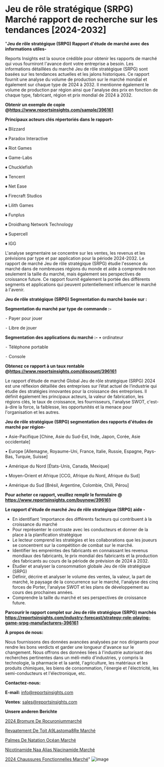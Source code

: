 # Jeu de rôle stratégique (SRPG) Marché rapport de recherche sur les tendances [2024-2032]

"<strong>Jeu de rôle stratégique (SRPG) Rapport d'étude de marché avec des informations utiles-</strong>

Reports Insights est la source crédible pour obtenir les rapports de marché qui vous fourniront l'avance dont votre entreprise a besoin. Les informations détaillées du marché Jeu de rôle stratégique (SRPG) sont basées sur les tendances actuelles et les jalons historiques. Ce rapport fournit une analyse du volume de production sur le marché mondial et également sur chaque type de 2024 à 2032. Il mentionne également le volume de production par région ainsi que l'analyse des prix en fonction de chaque type, fabricant, région et prix mondial de 2024 à 2032.

<strong><b>Obtenir un exemple de copie @</b></strong><a href=https://www.reportsinsights.com/sample/396161><strong><b>https://www.reportsinsights.com/sample/396161</b></strong></a>

<b>Principaux acteurs clés répertoriés dans le rapport-</b>

<b> </b>♦ Blizzard

♦ Paradox Interactive

♦ Riot Games

♦ Game-Labs

♦ Chucklefish

♦ Tencent

♦ Net Ease

♦ Firecraft Studios

♦ Lilith Games

♦ Funplus

♦ Droidhang Network Technology

♦ Supercell

♦ IGG

L'analyse segmentaire se concentre sur les ventes, les revenus et les prévisions par type et par application pour la période 2024-2032. Le rapport de marché Jeu de rôle stratégique (SRPG) étudie l'essence du marché dans de nombreuses régions du monde et aide à comprendre non seulement la taille du marché, mais également ses perspectives de croissance future. Ce rapport fournit également la portée des différents segments et applications qui peuvent potentiellement influencer le marché à l'avenir.

<strong>Jeu de rôle stratégique (SRPG) Segmentation du marché basée sur :</strong>

<strong>Segmentation du marché par type de commande :-</strong>

⁃ Payer pour jouer

⁃ Libre de jouer

<strong>Segmentation des applications du marché :-</strong>
• ordinateur

⁃ Téléphone portable

⁃ Console

<strong><b>Obtenez ce rapport à un taux rentable @</b></strong><a href=https://www.reportsinsights.com/discount/396161><strong><b>https://www.reportsinsights.com/discount/396161</b></strong></a>

Le rapport d’étude de marché Global Jeu de rôle stratégique (SRPG) 2024 est une réflexion détaillée des entreprises sur l’état actuel de l’industrie qui étudie des stratégies innovantes pour la croissance des entreprises. Il définit également les principaux acteurs, la valeur de fabrication, les régions clés, le taux de croissance, les fournisseurs, l'analyse SWOT, c'est-à-dire la force, la faiblesse, les opportunités et la menace pour l'organisation et les autres.

<strong>Jeu de rôle stratégique (SRPG) segmentation des rapports d'études de marché par région-</strong>

• Asie-Pacifique [Chine, Asie du Sud-Est, Inde, Japon, Corée, Asie occidentale]

• Europe [Allemagne, Royaume-Uni, France, Italie, Russie, Espagne, Pays-Bas, Turquie, Suisse]

• Amérique du Nord [États-Unis, Canada, Mexique]

• Moyen-Orient et Afrique [CCG, Afrique du Nord, Afrique du Sud]

• Amérique du Sud [Brésil, Argentine, Colombie, Chili, Pérou]

<strong>Pour acheter ce rapport, veuillez remplir le formulaire @   <a href=https://www.reportsinsights.com/buynow/396161>https://www.reportsinsights.com/buynow/396161</a></strong>

<strong>Le rapport d'étude de marché Jeu de rôle stratégique (SRPG) aide -</strong>
<ul>
  <li>En identifiant 'importance des différents facteurs qui contribuent à la croissance du marché</li>
  <li>Pour représenter le contraste avec les conducteurs et donner de la place à la planification stratégique</li>
  <li>Le lecteur comprend les stratégies et les collaborations que les joueurs se concentrent sur la compétition de combat sur le marché.</li>
  <li>Identifier les empreintes des fabricants en connaissant les revenus mondiaux des fabricants, le prix mondial des fabricants et la production des fabricants au cours de la période de prévision de 2024 à 2032.</li>
  <li>Étudier et analyser la consommation globale Jeu de rôle stratégique (SRPG)</li>
  <li>Définir, décrire et analyser le volume des ventes, la valeur, la part de marché, le paysage de la concurrence sur le marché, l'analyse des cinq forces de Porter, l'analyse SWOT et les plans de développement au cours des prochaines années.</li>
  <li>Comprendre la taille du marché et ses perspectives de croissance future.</li>
</ul>

<strong>Parcourir le rapport complet sur Jeu de rôle stratégique (SRPG) marchés <a href=https://reportsinsights.com/industry-forecast/strategy-role-playing-game-srpg-manufacturers-396161>https://reportsinsights.com/industry-forecast/strategy-role-playing-game-srpg-manufacturers-396161</a></strong>

<strong>À propos de nous:</strong>

Nous fournissons des données avancées analysées par nos dirigeants pour rendre les bons verdicts et garder une longueur d'avance sur le changement. Nous offrons des données liées à l'industrie autorisant des recherches pertinentes dans un méli-mélo d'industries, y compris la technologie, la pharmacie et la santé, l'agriculture, les matériaux et les produits chimiques, les biens de consommation, l'énergie et l'électricité, les semi-conducteurs et l'électronique, etc.

<strong>Contactez-nous:</strong>

<strong>E-mail:</strong> <a href=mailto:info@reportsinsights.com>info@reportsinsights.com</a>

<strong>Ventes</strong>: <a href=mailto:sales@reportsinsights.com>sales@reportsinsights.com</a>

<strong>Unsere anderen Berichte</strong>

<a href=https://www.linkedin.com/pulse/2024-bromure-de-rocuroniummarch%C3%A9-domaines-croissance-72mqc/>2024 Bromure De Rocuroniummarché</a>

<a href=https://www.linkedin.com/pulse/rev%C3%AAtement-de-toit-%C3%A9lastom%C3%A8re-march%C3%A9-la-taille-0vygc/>Revaatement De Toit A9Lastoma8Re Marché</a>

<a href=https://www.linkedin.com/pulse/palmes-de-natation-océan-marché-couverture-du-ei43c/>Palmes De Natation Océan Marché</a>

<a href=https://www.linkedin.com/pulse/nicotinamide-naa-alias-niacinamide-march%C3%A9informations-f4hnf/>Nicotinamide Naa Alias Niacinamide Marché</a>

<a href=https://www.linkedin.com/pulse/2024-chaussures-fonctionnelles-march%C3%A9tendance-irlec/>2024 Chaussures Fonctionnelles Marché</a>"
![image](https://github.com/daminid12/RImarket/assets/158430485/9da560b7-b0a7-46e5-a76a-0dedaeae8659)
